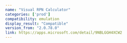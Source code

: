 ```yaml
---
name: "Visual RPN Calculator"
categories: ['prod']
compatibility: emulation
display_result: "Compatible"
version_from: "2.0.78.0"
link: https://apps.microsoft.com/detail/9NBLGGH4XCW2
---
```

